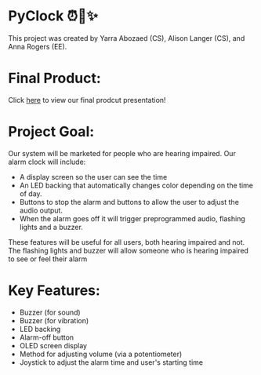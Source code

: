 # PyClock :alarm_clock::city_sunset::sparkles:
This project was created by Yarra Abozaed (CS), Alison Langer (CS), and Anna Rogers (EE).

# Final Product: 
Click [here](https://github.com/Yarrabozaed/MC-Clock/blob/main/CPE3280%20-%20Final%20Report.pdf) to view our final prodcut presentation!

# Project Goal:
Our system will be marketed for people who are hearing impaired. Our alarm clock will include:

- A display screen so the user can see the time 
- An LED backing that automatically changes color depending on the time of day. 
- Buttons to stop the alarm and buttons to allow the user to adjust the audio output. 
- When the alarm goes off it will trigger preprogrammed audio, flashing lights and a buzzer. 

These features will be useful for all users, both hearing impaired and not. 
The flashing lights and buzzer will allow someone who is hearing impaired to see or feel their alarm

# Key Features: 
- Buzzer (for sound)
- Buzzer (for vibration)
- LED backing 
- Alarm-off button 
- OLED screen display 
- Method for adjusting volume (via a potentiometer)
- Joystick to adjust the alarm time and user's starting time


